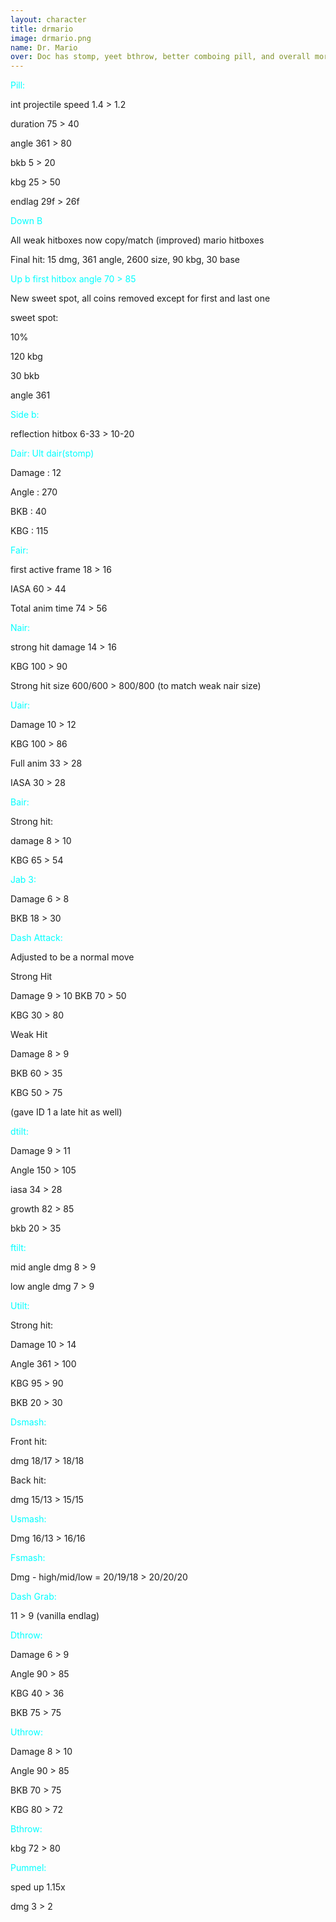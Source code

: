 ```yaml
---
layout: character
title: drmario
image: drmario.png
name: Dr. Mario
over: Doc has stomp, yeet bthrow, better comboing pill, and overall more damage output.
---
```


<span style="color:cyan">Pill:</span>

int projectile speed 1.4 > 1.2

duration 75 > 40

angle 361 > 80

bkb 5 > 20

kbg 25 > 50

endlag 29f > 26f


<span style="color:cyan">Down B</span>

All weak hitboxes now copy/match (improved) mario hitboxes

Final hit: 15 dmg, 361 angle, 2600 size, 90 kbg, 30 base


<span style="color:cyan">Up b first hitbox angle 70 > 85</span>

New sweet spot, all coins removed except for first and last one

sweet spot:

10%

120 kbg

30 bkb

angle 361


<span style="color:cyan">Side b:</span>

reflection hitbox 6-33 > 10-20


<span style="color:cyan">Dair: Ult dair(stomp)</span>

Damage : 12

Angle : 270 

BKB : 40

KBG : 115


<span style="color:cyan">Fair:</span>

first active frame 18 > 16

IASA 60 > 44

Total anim time 74 > 56


<span style="color:cyan">Nair: </span>

strong hit damage 14 > 16

KBG 100 > 90

Strong hit size 600/600 > 800/800 (to match weak nair size)


<span style="color:cyan">Uair:</span>

Damage 10 > 12

KBG 100 > 86

Full anim 33 > 28

IASA 30 > 28


<span style="color:cyan">Bair:</span>

Strong hit: 

damage 8 > 10

KBG 65 > 54


<span style="color:cyan">Jab 3:</span>

Damage 6 > 8

BKB 18 > 30


<span style="color:cyan">Dash Attack:</span>

Adjusted to be a normal move

Strong Hit

Damage 9 > 10
BKB 70 > 50

KBG 30 > 80

Weak Hit

Damage 8 > 9

BKB 60 > 35

KBG 50 > 75

(gave ID 1 a late hit as well)
 

<span style="color:cyan">dtilt:</span>

Damage 9 > 11

Angle 150 > 105

iasa 34 > 28

growth 82 > 85

bkb 20 > 35


<span style="color:cyan">ftilt:</span>

mid angle dmg 8 > 9

low angle dmg 7 > 9


<span style="color:cyan">Utilt:</span>

Strong hit:

Damage 10 > 14

Angle 361 > 100

KBG 95 > 90

BKB 20 > 30


<span style="color:cyan">Dsmash:</span>

Front hit:

dmg 18/17 > 18/18

Back hit:

dmg 15/13 > 15/15


<span style="color:cyan">Usmash:</span>

Dmg 16/13 > 16/16


<span style="color:cyan">Fsmash:</span>

Dmg - high/mid/low = 20/19/18 > 20/20/20


<span style="color:cyan">Dash Grab:</span>

11 > 9 (vanilla endlag)


<span style="color:cyan">Dthrow:</span>

Damage 6 > 9

Angle 90 > 85

KBG 40 > 36

BKB 75 > 75


<span style="color:cyan">Uthrow:</span>

Damage 8 > 10

Angle 90 > 85

BKB 70 > 75

KBG 80 > 72


<span style="color:cyan">Bthrow:</span>

kbg 72 > 80


<span style="color:cyan">Pummel:</span>

sped up 1.15x

dmg 3 > 2